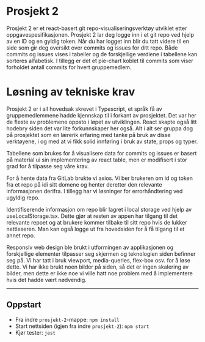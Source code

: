 # Prosjekt 2
Prosjekt 2 er et react-basert git repo-visualiseringsverktøy utviklet etter oppgavespesifikasjonen. Prosjekt 2 lar deg logge inn i et git repo ved hjelp av en ID og en gyldig token. Når du har logget inn blir du tatt videre til en side som gir deg oversikt over commits og issues for ditt repo. Både commits og issues vises i tabeller og de forskjellige verdiene i tabellene kan sorteres alfabetisk. I tillegg er det et pie-chart koblet til commits som viser forholdet antall commits for hvert gruppemedlem. 

# Løsning av tekniske krav
Prosjekt 2 er i all hovedsak skrevet i Typescript, et språk få av gruppemedlemmene hadde kjennskap til i forkant av prosjektet. Det var her de fleste av problemene oppsto i løpet av utviklingen. React skapte også litt hodebry siden det var lite forkunnskaper her også. Alt i alt ser gruppa dog på prosjektet som en lærerik erfaring med tanke på bruk av disse verktøyene, i og med at vi fikk solid innføring i bruk av state, props og typer. 

Tabellene som brukes for å visualisere data for commits og issues er basert på material ui sin implementering av react table, men er modifisert i stor grad for å tilpasse seg våre krav. 

For å hente data fra GitLab brukte vi axios. Vi ber brukeren om id og token fra et repo på idi sitt domene og henter deretter den relevante informasjonen derifra. I tillegg har vi løsninger for errorhåndtering ved ugyldig repo.

Identifiserende informasjon om repo blir lagret i local storage ved hjelp av useLocalStorage.tsx. Dette gjør at resten av appen har tilgang til det relevante repoet og at brukere kommer tilbake til sitt repo hvis de lukker nettleseren. Man kan også logge ut fra hovedsiden for å få tilgang til et annet repo.

Responsiv web design ble brukt i utformingen av applikasjonen og forskjellige elementer tilpasser seg skjermen og teknologien siden befinner seg på. Vi har tatt i bruk viewport, media-queries, flex-box osv. for å løse dette. Vi har ikke brukt noen bilder på siden, så det er ingen skalering av bilder, men dette er ikke noe vi ville hatt noe problem med å implementere hvis det hadde vært nødvendig.

---

## Oppstart

* Fra indre `prosjekt-2`-mappe:
    `npm install`
* Start nettsiden (igjen fra indre `prosjekt-2`):
   `npm start`
* Kjør tester:
    `jest`

